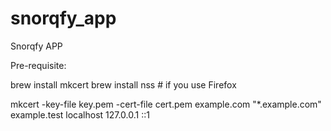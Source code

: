 # snorqfy_app
Snorqfy APP

Pre-requisite:

brew install mkcert
brew install nss # if you use Firefox

mkcert -key-file key.pem -cert-file cert.pem example.com "*.example.com" example.test localhost 127.0.0.1 ::1
